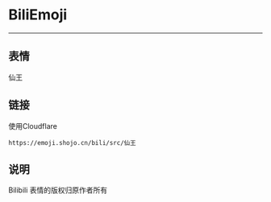 # BiliEmoji
---
## 表情
仙王
## 链接
使用Cloudflare
```
https://emoji.shojo.cn/bili/src/仙王
```
## 说明
Bilibili 表情的版权归原作者所有
